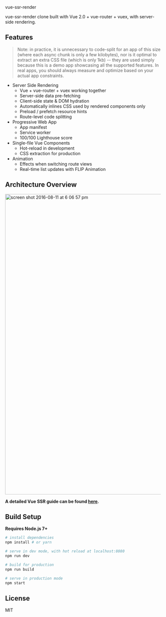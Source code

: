 vue-ssr-render

vue-ssr-render clone built with Vue 2.0 + vue-router + vuex, with server-side rendering.

## Features

> Note: in practice, it is unnecessary to code-split for an app of this size (where each async chunk is only a few kilobytes), nor is it optimal to extract an extra CSS file (which is only 1kb) -- they are used simply because this is a demo app showcasing all the supported features. In real apps, you should always measure and optimize based on your actual app constraints.

- Server Side Rendering
  - Vue + vue-router + vuex working together
  - Server-side data pre-fetching
  - Client-side state & DOM hydration
  - Automatically inlines CSS used by rendered components only
  - Preload / prefetch resource hints
  - Route-level code splitting
- Progressive Web App
  - App manifest
  - Service worker
  - 100/100 Lighthouse score
- Single-file Vue Components
  - Hot-reload in development
  - CSS extraction for production
- Animation
  - Effects when switching route views
  - Real-time list updates with FLIP Animation

## Architecture Overview

<img width="973" alt="screen shot 2016-08-11 at 6 06 57 pm" src="https://cloud.githubusercontent.com/assets/499550/17607895/786a415a-5fee-11e6-9c11-45a2cfdf085c.png">

**A detailed Vue SSR guide can be found [here](https://ssr.vuejs.org).**

## Build Setup

**Requires Node.js 7+**

``` bash
# install dependencies
npm install # or yarn

# serve in dev mode, with hot reload at localhost:8080
npm run dev

# build for production
npm run build

# serve in production mode
npm start
```

## License

MIT
